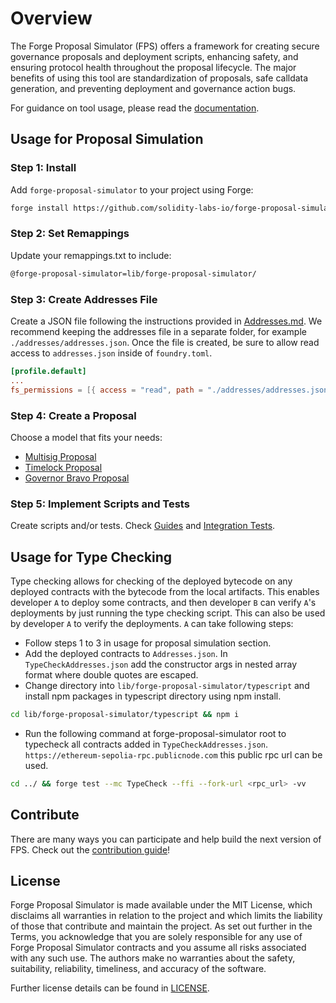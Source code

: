 # Overview

The Forge Proposal Simulator (FPS) offers a framework for creating secure governance proposals and deployment scripts, enhancing safety, and ensuring protocol health throughout the proposal lifecycle. The major benefits of using this tool are standardization of proposals, safe calldata generation, and preventing deployment and governance action bugs.

For guidance on tool usage, please read the [documentation](https://solidity-labs.gitbook.io/forge-proposal-simulator/).

## Usage for Proposal Simulation

### Step 1: Install

Add `forge-proposal-simulator` to your project using Forge:

```sh
forge install https://github.com/solidity-labs-io/forge-proposal-simulator.git
```

### Step 2: Set Remappings

Update your remappings.txt to include:

```txt
@forge-proposal-simulator=lib/forge-proposal-simulator/
```

### Step 3: Create Addresses File

Create a JSON file following the instructions provided in
[Addresses.md](docs/overview/architecture/addresses.md). We recommend keeping the
addresses file in a separate folder, for example `./addresses/addresses.json`.
Once the file is created, be sure to allow read access to `addresses.json` inside of `foundry.toml`.

```toml
[profile.default]
...
fs_permissions = [{ access = "read", path = "./addresses/addresses.json"}]
```

### Step 4: Create a Proposal

Choose a model that fits your needs:

-   [Multisig Proposal](docs/guides/multisig-proposal.md)
-   [Timelock Proposal](docs/guides/timelock-proposal.md)
-   [Governor Bravo Proposal](docs/guides/governor-bravo-proposal.md)

### Step 5: Implement Scripts and Tests

Create scripts and/or tests. Check [Guides](docs/guides/multisig-proposal.md) and [Integration Tests](docs/testing/integration-tests.md).

## Usage for Type Checking

Type checking allows for checking of the deployed bytecode on any deployed contracts with the bytecode from the local artifacts. This enables developer `A` to deploy some contracts, and then developer `B` can verify `A`'s deployments by just running the type checking script. This can also be used by developer `A` to verify the deployments. `A` can take following steps:

- Follow steps 1 to 3 in usage for proposal simulation section.
- Add the deployed contracts to `Addresses.json`. In `TypeCheckAddresses.json` add the constructor args in nested array format where double quotes are escaped.
- Change directory into `lib/forge-proposal-simulator/typescript` and install npm packages in typescript directory using npm install.
``` bash
cd lib/forge-proposal-simulator/typescript && npm i
```
- Run the following command at forge-proposal-simulator root to typecheck all contracts added in `TypeCheckAddresses.json`. `https://ethereum-sepolia-rpc.publicnode.com` this public rpc url can be used.

```bash
cd ../ && forge test --mc TypeCheck --ffi --fork-url <rpc_url> -vv
```

## Contribute

There are many ways you can participate and help build the next version of FPS. Check out the [contribution guide](CONTRIBUTING.md)!

## License

Forge Proposal Simulator is made available under the MIT License, which disclaims all warranties in relation to the project and which limits the liability of those that contribute and maintain the project. As set out further in the Terms, you acknowledge that you are solely responsible for any use of Forge Proposal Simulator contracts and you assume all risks associated with any such use. The authors make no warranties about the safety, suitability, reliability, timeliness, and accuracy of the software.

Further license details can be found in [LICENSE](LICENSE).
